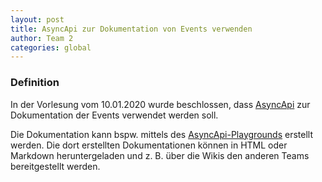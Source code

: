 ```yaml
---
layout: post
title: AsyncApi zur Dokumentation von Events verwenden
author: Team 2
categories: global
---
```


### Definition
In der Vorlesung vom 10.01.2020 wurde beschlossen, dass [AsyncApi](https://www.asyncapi.com/) zur Dokumentation der Events verwendet werden soll.

Die Dokumentation kann bspw. mittels des [AsyncApi-Playgrounds](https://playground.asyncapi.io/?embed=1) erstellt werden. Die dort erstellten Dokumentationen können in HTML oder Markdown heruntergeladen und z. B. über die Wikis den anderen Teams bereitgestellt werden.
